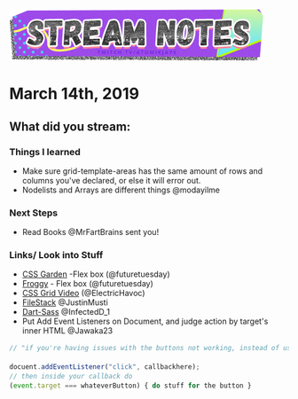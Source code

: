 [![atomikjaye Stream Notes](https://raw.githubusercontent.com/atomikjaye/Stream-Notes/master/assets/twitch-panelStream-Notes.png)](http://www.twitch.tv/atomikjaye)
# March 14th, 2019

## What did you stream: 

### Things I learned
- Make sure grid-template-areas has the same amount of rows and columns you've declared, or else it will error out.
- Nodelists and Arrays are different things @modayilme

### Next Steps
 - Read Books @MrFartBrains sent you!

### Links/ Look into Stuff
- [CSS Garden](https://cssgridgarden.com/) -Flex box (@futuretuesday)
- [Froggy](http://flexboxfroggy.com/) - Flex box (@futuretuesday)
- [CSS Grid Video](https://www.youtube.com/watch?time_continue=3&v=7kVeCqQCxlk) (@ElectricHavoc)
- [FileStack](https://www.filestack.com/) @JustinMusti
- [Dart-Sass](https://sass-lang.com/dart-sass) @InfectedD_1
- Put Add Event Listeners on Document, and judge action by target's inner HTML @Jawaka23

``` javascript
// "if you're having issues with the buttons not working, instead of using an event listener for each button, try using one click event listener on the document object"

docuent.addEventListener("click", callbackhere);
// then inside your callback do 
(event.target === whateverButton) { do stuff for the button }
 
 ```